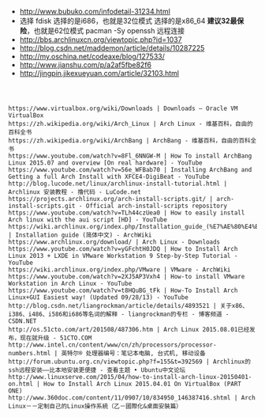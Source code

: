 
* http://www.bubuko.com/infodetail-31234.html 
* 选择 fdisk 选择的是i686，也就是32位模式 选择的是x86_64 **建议32最保险**，也就是62位模式 pacman -Sy openssh 远程连接
* http://bbs.archlinuxcn.org/viewtopic.php?id=1037 
* http://blog.csdn.net/maddemon/article/details/10287225
* http://my.oschina.net/codeaxe/blog/127533/
* http://www.jianshu.com/p/a2af5fbe82f6
* http://jingpin.jikexueyuan.com/article/32103.html


```



https://www.virtualbox.org/wiki/Downloads | Downloads – Oracle VM VirtualBox
https://zh.wikipedia.org/wiki/Arch_Linux | Arch Linux - 维基百科，自由的百科全书
https://zh.wikipedia.org/wiki/ArchBang | ArchBang - 维基百科，自由的百科全书
https://www.youtube.com/watch?v=8Fl_6NNGW-M | How To install ArchBang Linux 2015.07 and overview [On real hardware] - YouTube
https://www.youtube.com/watch?v=56e_WFBab70 | Installing ArchBang and Getting a full Arch Install with XFCE4-DigiBeat - YouTube
http://blog.lucode.net/linux/archlinux-install-tutorial.html | Archlinux 安装教程 - 撸代码 - LuCode.net
https://projects.archlinux.org/arch-install-scripts.git/ | arch-install-scripts.git - Official arch-install-scripts repository
https://www.youtube.com/watch?v=TLh44czUea0 | How to easily install Arch linux with the aui script [HD] - YouTube
https://wiki.archlinux.org/index.php/Installation_guide_(%E7%AE%80%E4%BD%93%E4%B8%AD%E6%96%87)#.E5.BB.BA.E7.AB.8B.E7.A1.AC.E7.9B.98.E5.88.86.E5.8C.BA | Installation guide (简体中文) - ArchWiki
https://www.archlinux.org/download/ | Arch Linux - Downloads
https://www.youtube.com/watch?v=yGFchtH0JDQ | How to Install Arch Linux 2013 + LXDE in VMware Workstation 9 Step-by-Step Tutorial - YouTube
https://wiki.archlinux.org/index.php/VMware | VMware - ArchWiki
https://www.youtube.com/watch?v=2XJ5AP3Vxh4 | How-to install VMware Workstation in Arch Linux - YouTube
https://www.youtube.com/watch?v=t8HQuBG_tFk | How-To Install Arch Linux+GUI Easiest way! (Updated 09/28/13) - YouTube
http://blog.csdn.net/liangrockman/article/details/4893521 | 关于x86、i386、i486、i586和i686等名词的解释 - liangrockman的专栏 - 博客频道 - CSDN.NET
http://os.51cto.com/art/201508/487306.htm | Arch Linux 2015.08.01已经发布，现在就升级 - 51CTO.COM
http://www.intel.cn/content/www/cn/zh/processors/processor-numbers.html | 英特尔® 处理器编号：笔记本电脑, 台式机, 移动设备
http://forum.ubuntu.org.cn/viewtopic.php?f=155&t=392569 | Archlinux的ssh远程安装——比本地安装更便捷 - 查看主题 • Ubuntu中文论坛
http://www.linuxserve.com/2015/04/how-to-install-arch-linux-20150401-on.html | How to Install Arch Linux 2015.04.01 On VirtualBox (PART ONE)
http://www.360doc.com/content/11/0907/10/834950_146387416.shtml | Arch Linux－－定制自己的Linux操作系統（乙－國際化&桌面安裝篇）
```
